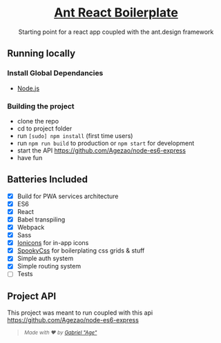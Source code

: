 <h1 align="center" style="border:none;">
<a href="http://colorbucket.co/about">Ant React Boilerplate</a>
</h1>

<p align="center">
Starting point for a react app coupled with the ant.design framework
</p>

## Running locally

### Install Global Dependancies
  * [Node.js](http://nodejs.org)

### Building the project
  * clone the repo
  * cd to project folder
  * run `[sudo] npm install` (first time users)
  * run `npm run build` to production or `npm start` for development
  * start the API https://github.com/Agezao/node-es6-express
  * have fun
  
## Batteries Included
- [x] Build for PWA services architecture
- [x] ES6
- [x] React
- [x] Babel transpiling
- [x] Webpack
- [x] Sass
- [x] [Ionicons](http://ionicons.com/) for in-app icons
- [x] [SpookyCss](https://agezao.github.io/SpookyCss/) for boilerplating css grids & stuff
- [x] Simple auth system
- [x] Simple routing system
- [ ] Tests

## Project API
This project was meant to run coupled with this api https://github.com/Agezao/node-es6-express


> <small>*Made with ❤️ by <a href="https://github.com/Agezao">Gabriel "Age"</a>*</small>

